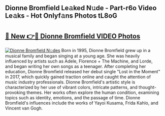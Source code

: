 ## Dionne Bromfield Le𝚊ked N𝚞de - Part-r6o Video Le𝚊ks - Hot Onlyf𝚊ns Photos tL8oG

# <h2><a href="http://ac31759.deff.icu/?id=Dionne+Bromfield">🔗 New 👉🔴 Dionne Bromfield VIDEO Photos</a></h2>

[![Dionne Bromfield N𝚞des](https://i.imgur.com/rIISA9y.gif)](http://ac31759.deff.icu/?id=Dionne+Bromfield)
Born in 1995, Dionne Bromfield grew up in a musical family and began singing at a young age. She was heavily influenced by artists such as Adele, Florence + The Machine, and Lorde, and began writing her own songs as a teenager. After completing her education, Dionne Bromfield released her debut single "Lost in the Moment" in 2017, which quickly gained traction online and caught the attention of music industry professionals. Dionne Bromfield's artistic style is characterized by her use of vibrant colors, intricate patterns, and thought-provoking themes. Her works often explore the human condition, examining topics such as identity, emotions, and the passage of time. Dionne Bromfield's influences include the works of Yayoi Kusama, Frida Kahlo, and Vincent van Gogh.
